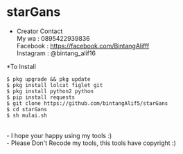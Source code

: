 # starGans
* Creator Contact<br>
My wa : 0895422939836<br>
Facebook : https://facebook.com/BintangAlifff <br>
Instagram : @bintang_alif16

*To Install
```
$ pkg upgrade && pkg update
$ pkg install lolcat figlet git
$ pkg install python2 python
$ pip install requests
$ git clone https://github.com/bintangAlif5/starGans
$ cd starGans
$ sh mulai.sh
``` 
<br>
- I hope your happy using my tools :)<br>
- Please Don't Recode my tools, this tools have copyright :)
